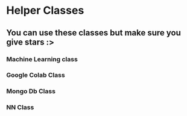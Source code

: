 # Helper Classes

## You can use these classes but make sure you give stars :>

### Machine Learning class
### Google Colab Class
### Mongo Db Class
### NN Class
